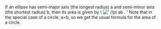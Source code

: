 If an ellipse has semi-major axis (the longest radius) a and semi-minor
axis (the shortest radius) b, then its area is given by \\
![' //pi ab . '](../dictionary/equation_images/4471.1..png)
Note that in the special case of a circle, a=b, so we get the usual
formula for the area of a circle.
